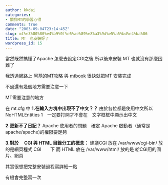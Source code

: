 ```yaml
---
author: kkdai
categories:
- 關於MT的學習心得
comments: true
date: "2003-09-04T23:14:45Z"
slug: mt%e3%80%80%e4%b9%9f%e5%ae%89%e8%a3%9d%e5%a5%bd%e4%ba%86
title: MT　也安裝好了
wordpress_id: 15
---
```


當然既然搞懂了Apache 怎麼去設定CGI之後
所以後來安裝 MT 也就沒有那麼困難了

我透過網路上    [阿基的MT攻略](http://blog.brain-c.com/archives/000001.html)
與 [ mtbook](http://mtbook.net/bookindex.html)
很快就把MT 安裝完成

不過還有幾個地方需要注意一下
<!--more-->
MT需要注意的地方

在  mt.cfg 中
**1.在輸入方塊中出現不了中文？？**
由於各位都是使用中文所以  NoHTMLEntities 1　一定要打開才不會在　文字框框中顯示出中文

**2.更新不了日記？**
Apache 使用者的問題　確定 Apache 啟動者（通常是 apache/apache)的權限要足夠

**3.對於　 CGI 與  HTML 目錄分工的概念：**
建議CGI 放在  /var/www/cgi-bin/ 放的是網頁程式 CGI　　下
而   HTML  放在  /var/www/html/  放的是 給CGI用的圖片、網頁



其實很想把完整安裝過程寫詳細一點

有機會完整寫一次
